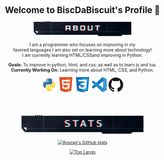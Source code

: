 <div align="center">

# Welcome to BiscDaBiscuit's Profile 👋



<p><img src="https://github.com/BiscDaBiscuit/BiscDaBiscuit/blob/main/images/About.png">

I am a programmer who focuses on improving in my<br>
favored languages I am also set on learning more about technology!<br>I am currently learning HTML/CSSand improving in Python.<br>

<strong>Goals:</strong> To improve in python, html, and css; as well as to learn js and lua.<br>
<strong>Currently Working On:</strong> Learning more about HTML, CSS, and Python.</i></p>

<img src="https://github.com/devicons/devicon/blob/master/icons/python/python-original.svg" alt="Python Logo" width="50" height="50"/> <img src="https://github.com/devicons/devicon/blob/master/icons/html5/html5-original.svg" alt="HTML Logo" width="50" height="50"/> <img src="https://github.com/devicons/devicon/blob/master/icons/css3/css3-original.svg" alt="CSS Logo" width="50" height="50"/> <img src="https://github.com/devicons/devicon/blob/master/icons/vscode/vscode-original.svg" alt="Python Logo" width="50" height="50"/> <img src="https://github.com/devicons/devicon/blob/master/icons/github/github-original.svg" alt="Python Logo" width="50" height="50"/>

<h1></h1>
<br>

<p><img src="https://github.com/BiscDaBiscuit/BiscDaBiscuit/blob/main/images/STATS.png"></p>
  
[![Anurag's GitHub stats](https://github-readme-stats.vercel.app/api?username=BiscDaBiscuit&theme=radical&show_icons=true)](https://github.com/anuraghazra/github-readme-stats)

[![Top Langs](https://github-readme-stats.vercel.app/api/top-langs/?username=BiscDaBiscuit&layout=compact&theme=radical)](https://github.com/anuraghazra/github-readme-stats)
